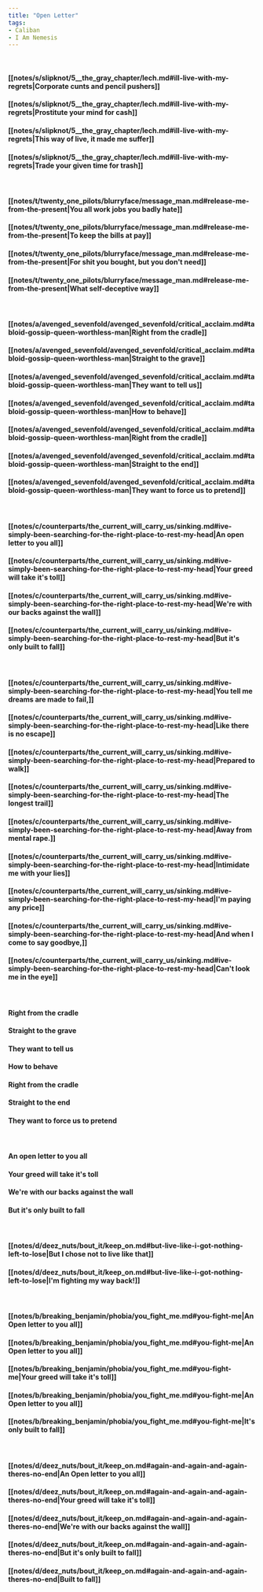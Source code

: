 ```yaml
---
title: "Open Letter"
tags:
- Caliban
- I Am Nemesis
---
```

&nbsp;
#### [[notes/s/slipknot/5__the_gray_chapter/lech.md#ill-live-with-my-regrets|Corporate cunts and pencil pushers]]
#### [[notes/s/slipknot/5__the_gray_chapter/lech.md#ill-live-with-my-regrets|Prostitute your mind for cash]]
#### [[notes/s/slipknot/5__the_gray_chapter/lech.md#ill-live-with-my-regrets|This way of live, it made me suffer]]
#### [[notes/s/slipknot/5__the_gray_chapter/lech.md#ill-live-with-my-regrets|Trade your given time for trash]]
&nbsp;
#### [[notes/t/twenty_one_pilots/blurryface/message_man.md#release-me-from-the-present|You all work jobs you badly hate]]
#### [[notes/t/twenty_one_pilots/blurryface/message_man.md#release-me-from-the-present|To keep the bills at pay]]
#### [[notes/t/twenty_one_pilots/blurryface/message_man.md#release-me-from-the-present|For shit you bought, but you don't need]]
#### [[notes/t/twenty_one_pilots/blurryface/message_man.md#release-me-from-the-present|What self-deceptive way]]
&nbsp;
#### [[notes/a/avenged_sevenfold/avenged_sevenfold/critical_acclaim.md#tabloid-gossip-queen-worthless-man|Right from the cradle]]
#### [[notes/a/avenged_sevenfold/avenged_sevenfold/critical_acclaim.md#tabloid-gossip-queen-worthless-man|Straight to the grave]]
#### [[notes/a/avenged_sevenfold/avenged_sevenfold/critical_acclaim.md#tabloid-gossip-queen-worthless-man|They want to tell us]]
#### [[notes/a/avenged_sevenfold/avenged_sevenfold/critical_acclaim.md#tabloid-gossip-queen-worthless-man|How to behave]]
#### [[notes/a/avenged_sevenfold/avenged_sevenfold/critical_acclaim.md#tabloid-gossip-queen-worthless-man|Right from the cradle]]
#### [[notes/a/avenged_sevenfold/avenged_sevenfold/critical_acclaim.md#tabloid-gossip-queen-worthless-man|Straight to the end]]
#### [[notes/a/avenged_sevenfold/avenged_sevenfold/critical_acclaim.md#tabloid-gossip-queen-worthless-man|They want to force us to pretend]]
&nbsp;
#### [[notes/c/counterparts/the_current_will_carry_us/sinking.md#ive-simply-been-searching-for-the-right-place-to-rest-my-head|An open letter to you all]]
#### [[notes/c/counterparts/the_current_will_carry_us/sinking.md#ive-simply-been-searching-for-the-right-place-to-rest-my-head|Your greed will take it's toll]]
#### [[notes/c/counterparts/the_current_will_carry_us/sinking.md#ive-simply-been-searching-for-the-right-place-to-rest-my-head|We're with our backs against the wall]]
#### [[notes/c/counterparts/the_current_will_carry_us/sinking.md#ive-simply-been-searching-for-the-right-place-to-rest-my-head|But it's only built to fall]]
&nbsp;
#### [[notes/c/counterparts/the_current_will_carry_us/sinking.md#ive-simply-been-searching-for-the-right-place-to-rest-my-head|You tell me dreams are made to fail,]]
#### [[notes/c/counterparts/the_current_will_carry_us/sinking.md#ive-simply-been-searching-for-the-right-place-to-rest-my-head|Like there is no escape]]
#### [[notes/c/counterparts/the_current_will_carry_us/sinking.md#ive-simply-been-searching-for-the-right-place-to-rest-my-head|Prepared to walk]]
#### [[notes/c/counterparts/the_current_will_carry_us/sinking.md#ive-simply-been-searching-for-the-right-place-to-rest-my-head|The longest trail]]
#### [[notes/c/counterparts/the_current_will_carry_us/sinking.md#ive-simply-been-searching-for-the-right-place-to-rest-my-head|Away from mental rape.]]
#### [[notes/c/counterparts/the_current_will_carry_us/sinking.md#ive-simply-been-searching-for-the-right-place-to-rest-my-head|Intimidate me with your lies]]
#### [[notes/c/counterparts/the_current_will_carry_us/sinking.md#ive-simply-been-searching-for-the-right-place-to-rest-my-head|I'm paying any price]]
#### [[notes/c/counterparts/the_current_will_carry_us/sinking.md#ive-simply-been-searching-for-the-right-place-to-rest-my-head|And when I come to say goodbye,]]
#### [[notes/c/counterparts/the_current_will_carry_us/sinking.md#ive-simply-been-searching-for-the-right-place-to-rest-my-head|Can't look me in the eye]]
&nbsp;
#### Right from the cradle
#### Straight to the grave
#### They want to tell us
#### How to behave
#### Right from the cradle
#### Straight to the end
#### They want to force us to pretend
&nbsp;
#### An open letter to you all
#### Your greed will take it's toll
#### We're with our backs against the wall
#### But it's only built to fall
&nbsp;
#### [[notes/d/deez_nuts/bout_it/keep_on.md#but-live-like-i-got-nothing-left-to-lose|But I chose not to live like that]]
#### [[notes/d/deez_nuts/bout_it/keep_on.md#but-live-like-i-got-nothing-left-to-lose|I'm fighting my way back!]]
&nbsp;
#### [[notes/b/breaking_benjamin/phobia/you_fight_me.md#you-fight-me|An Open letter to you all]]
#### [[notes/b/breaking_benjamin/phobia/you_fight_me.md#you-fight-me|An Open letter to you all]]
#### [[notes/b/breaking_benjamin/phobia/you_fight_me.md#you-fight-me|Your greed will take it's toll]]
#### [[notes/b/breaking_benjamin/phobia/you_fight_me.md#you-fight-me|An Open letter to you all]]
#### [[notes/b/breaking_benjamin/phobia/you_fight_me.md#you-fight-me|It's only built to fall]]
&nbsp;
#### [[notes/d/deez_nuts/bout_it/keep_on.md#again-and-again-and-again-theres-no-end|An Open letter to you all]]
#### [[notes/d/deez_nuts/bout_it/keep_on.md#again-and-again-and-again-theres-no-end|Your greed will take it's toll]]
#### [[notes/d/deez_nuts/bout_it/keep_on.md#again-and-again-and-again-theres-no-end|We're with our backs against the wall]]
#### [[notes/d/deez_nuts/bout_it/keep_on.md#again-and-again-and-again-theres-no-end|But it's only built to fall]]
#### [[notes/d/deez_nuts/bout_it/keep_on.md#again-and-again-and-again-theres-no-end|Built to fall]]
